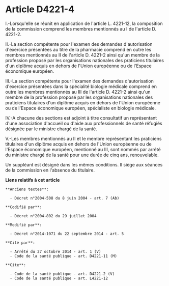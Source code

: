 # Article D4221-4

I.-Lorsqu'elle se réunit en application de l'article L. 4221-12, la composition de la commission comprend les membres
mentionnés au I de l'article D. 4221-2. 

II.-La section compétente pour l'examen des demandes d'autorisation d'exercice présentées au titre de la pharmacie comprend
en outre les membres mentionnés au II de l'article D. 4221-2 ainsi qu'un membre de la profession proposé par les
organisations nationales des praticiens titulaires d'un diplôme acquis en dehors de l'Union européenne ou de l'Espace
économique européen. 

III.-La section compétente pour l'examen des demandes d'autorisation d'exercice présentées dans la spécialité biologie
médicale comprend en outre les membres mentionnés au III de l'article D. 4221-2 ainsi qu'un membre de la profession proposé
par les organisations nationales des praticiens titulaires d'un diplôme acquis en dehors de l'Union européenne ou de l'Espace
économique européen, spécialiste en biologie médicale. 

IV.-A chacune des sections est adjoint à titre consultatif un représentant d'une association d'accueil ou d'aide aux
professionnels de santé réfugiés désignée par le ministre chargé de la santé. 

V.-Les membres mentionnés au II et le membre représentant les praticiens titulaires d'un diplôme acquis en dehors de l'Union
européenne ou de l'Espace économique européen, mentionné au III, sont nommés par arrêté du ministre chargé de la santé pour
une durée de cinq ans, renouvelable. 

Un suppléant est désigné dans les mêmes conditions. Il siège aux séances de la commission en l'absence du titulaire.

**Liens relatifs à cet article**

	**Anciens textes**:

	  - Décret n°2004-508 du 8 juin 2004 - art. 7 (Ab)

	**Codifié par**:

	  - Décret n°2004-802 du 29 juillet 2004

	**Modifié par**:

	  - Décret n°2014-1071 du 22 septembre 2014 - art. 5

	**Cité par**:

	  - Arrêté du 27 octobre 2014 - art. 1 (V)
	  - Code de la santé publique - art. D4221-11 (M)

	**Cite**:

	  - Code de la santé publique - art. D4221-2 (V)
	  - Code de la santé publique - art. L4221-12
